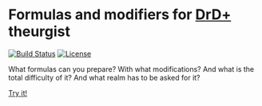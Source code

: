 # Formulas and modifiers for [DrD+](http://www.altar.cz/drdplus/) theurgist

[![Build Status](https://travis-ci.org/jaroslavtyc/drd-plus-therugist-spells.svg?branch=master)](https://travis-ci.org/jaroslavtyc/drd-plus-therugist-spells)
[![License](https://poser.pugx.org/drd-plus/theurgist-spells/license)](https://packagist.org/packages/drd-plus/theurgist-spells)

What formulas can you prepare? With what modifications? And what is the total difficulty of it? And what realm has to be asked for it?

[Try it!](https://formule.theurg.drdplus.info)